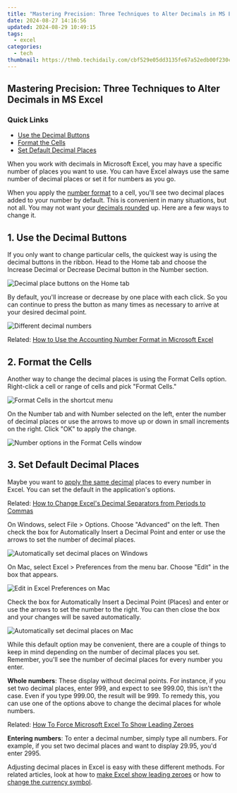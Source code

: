 ```yaml
---
title: "Mastering Precision: Three Techniques to Alter Decimals in MS Excel"
date: 2024-08-27 14:16:56
updated: 2024-08-29 10:49:15
tags:
  - excel
categories:
  - tech
thumbnail: https://thmb.techidaily.com/cbf529e05dd3135fe67a52edb00f230c5ea15121620c8f38c53b6edc4bb0734a.jpg
---
```


## Mastering Precision: Three Techniques to Alter Decimals in MS Excel

### Quick Links

* [Use the Decimal Buttons](https://extra-hints.techidaily.com/in-2024-audio-aesthetics-in-whatsapp-updates/)
* [Format the Cells](https://facebook-video-content.techidaily.com/seamless-social-circulation-sharing-your-journey-through-video-on-facebook-for-2024/)
* [Set Default Decimal Places](https://buynow-marvelous.techidaily.com/deciding-on-windows-11-to-upgrade-or-not-to-upgrade/)

 When you work with decimals in Microsoft Excel, you may have a specific number of places you want to use. You can have Excel always use the same number of decimal places or set it for numbers as you go.

 When you apply the [number format](https://android-location-track.techidaily.com/in-2024-top-5-tracking-apps-to-track-xiaomi-redmi-12-5g-without-them-knowing-drfone-by-drfone-virtual-android/) to a cell, you'll see two decimal places added to your number by default. This is convenient in many situations, but not all. You may not want your [decimals rounded](https://instagram-clips.techidaily.com/2024-approved-snickel-and-wail-instagrams-10-most-hilarious-meme-accounts/) up. Here are a few ways to change it.

##  1\. Use the Decimal Buttons

 If you only want to change particular cells, the quickest way is using the decimal buttons in the ribbon. Head to the Home tab and choose the Increase Decimal or Decrease Decimal button in the Number section.

![Decimal place buttons on the Home tab](https://static1.howtogeekimages.com/wordpress/wp-content/uploads/2022/07/DecimalPlaceButtons-ExcelChangeDecimals.png) 

 By default, you'll increase or decrease by one place with each click. So you can continue to press the button as many times as necessary to arrive at your desired decimal point.

![Different decimal numbers](https://static1.howtogeekimages.com/wordpress/wp-content/uploads/2022/07/DecimalPlaceExamples-ExcelChangeDecimals.png) 

Related: [How to Use the Accounting Number Format in Microsoft Excel](https://android-location-track.techidaily.com/in-2024-top-5-tracking-apps-to-track-xiaomi-redmi-12-5g-without-them-knowing-drfone-by-drfone-virtual-android/) 

##  2\. Format the Cells

 Another way to change the decimal places is using the Format Cells option. Right-click a cell or range of cells and pick "Format Cells."

![Format Cells in the shortcut menu](https://static1.howtogeekimages.com/wordpress/wp-content/uploads/2022/07/FormatCells-ExcelChangeDecimals.png) 

 On the Number tab and with Number selected on the left, enter the number of decimal places or use the arrows to move up or down in small increments on the right. Click "OK" to apply the change.

![Number options in the Format Cells window](https://static1.howtogeekimages.com/wordpress/wp-content/uploads/2022/07/FormatNumber-ExcelChangeDecimals.png) 

##  3\. Set Default Decimal Places

 Maybe you want to [apply the same decimal](https://screen-capture.techidaily.com/updated-in-2024-the-ultimate-screen-recorder-test-active-vs-top-contenders/) places to every number in Excel. You can set the default in the application's options.

Related: [How to Change Excel's Decimal Separators from Periods to Commas](https://screen-capture.techidaily.com/updated-in-2024-the-ultimate-screen-recorder-test-active-vs-top-contenders/) 

 On Windows, select File > Options. Choose "Advanced" on the left. Then check the box for Automatically Insert a Decimal Point and enter or use the arrows to set the number of decimal places.

![Automatically set decimal places on Windows](https://static1.howtogeekimages.com/wordpress/wp-content/uploads/2022/07/AutomaticWindows-ExcelChangeDecimals.png) 

 On Mac, select Excel > Preferences from the menu bar. Choose "Edit" in the box that appears.

![Edit in Excel Preferences on Mac](https://static1.howtogeekimages.com/wordpress/wp-content/uploads/2022/07/PreferencesEdit-ExcelChangeDecimals.png) 

 Check the box for Automatically Insert a Decimal Point (Places) and enter or use the arrows to set the number to the right. You can then close the box and your changes will be saved automatically.

![Automatically set decimal places on Mac](https://static1.howtogeekimages.com/wordpress/wp-content/uploads/2022/07/AutomaticMac-ExcelChangeDecimals.png) 

 While this default option may be convenient, there are a couple of things to keep in mind depending on the number of decimal places you set. Remember, you'll see the number of decimal places for every number you enter.

**Whole numbers**: These display without decimal points. For instance, if you set two decimal places, enter 999, and expect to see 999.00, this isn't the case. Even if you type 999.00, the result will be 999\. To remedy this, you can use one of the options above to change the decimal places for whole numbers.

Related: [How To Force Microsoft Excel To Show Leading Zeroes](https://sim-unlock.techidaily.com/in-2024-the-best-android-sim-unlock-code-generators-unlock-your-itel-a05s-phone-hassle-free-by-drfone-android/) 

**Entering numbers**: To enter a decimal number, simply type all numbers. For example, if you set two decimal places and want to display 29.95, you'd enter 2995.

 Adjusting decimal places in Excel is easy with these different methods. For related articles, look at how to [make Excel show leading zeroes](https://sim-unlock.techidaily.com/in-2024-the-best-android-sim-unlock-code-generators-unlock-your-itel-a05s-phone-hassle-free-by-drfone-android/) or how to [change the currency symbol](https://on-screen-recording.techidaily.com/updated-rapid-reel-sound-mixed-screenshotting/).

<ins class="adsbygoogle"
     style="display:block"
     data-ad-format="autorelaxed"
     data-ad-client="ca-pub-7571918770474297"
     data-ad-slot="1223367746"></ins>



<ins class="adsbygoogle"
     style="display:block"
     data-ad-client="ca-pub-7571918770474297"
     data-ad-slot="8358498916"
     data-ad-format="auto"
     data-full-width-responsive="true"></ins>
